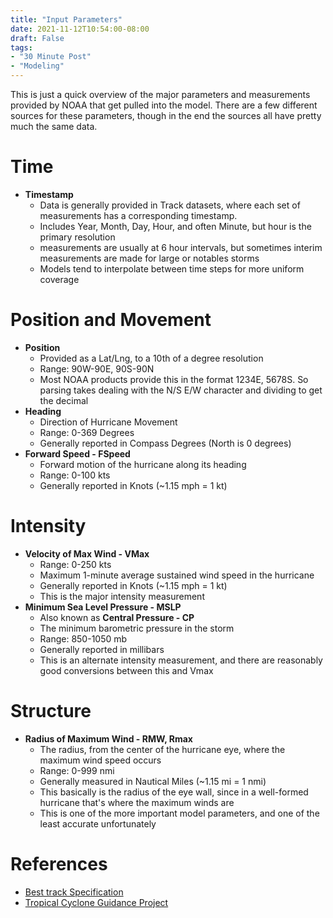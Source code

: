 ```yaml
---
title: "Input Parameters"
date: 2021-11-12T10:54:00-08:00
draft: False
tags:
- "30 Minute Post"
- "Modeling"
---
```


This is just a quick overview of the major parameters and measurements provided by NOAA that get pulled into the model.  There are a few different sources for these parameters, though in the end the sources all have pretty much the same data.  

# Time
- **Timestamp**
  - Data is generally provided in Track datasets, where each set of measurements has a corresponding timestamp.
  - Includes Year, Month, Day, Hour, and often Minute, but hour is the primary resolution
  - measurements are usually at 6 hour intervals, but sometimes interim measurements are made for large or notables storms
  - Models tend to interpolate between time steps for more uniform coverage

# Position and Movement
- **Position**
  - Provided as a Lat/Lng, to a 10th of a degree resolution
  - Range: 90W-90E, 90S-90N
  - Most NOAA products provide this in the format 1234E, 5678S.  So parsing takes dealing with the N/S E/W character and dividing to get the decimal
- **Heading**
  - Direction of Hurricane Movement
  - Range: 0-369 Degrees
  - Generally reported in Compass Degrees (North is 0 degrees)
- **Forward Speed - FSpeed**
  - Forward motion of the hurricane along its heading
  - Range: 0-100 kts
  - Generally reported in Knots (~1.15 mph = 1 kt)

# Intensity
- **Velocity of Max Wind - VMax**
  - Range: 0-250 kts
  - Maximum 1-minute average sustained wind speed in the hurricane
  - Generally reported in Knots (~1.15 mph = 1 kt)
  - This is the major intensity measurement
- **Minimum Sea Level Pressure - MSLP**
  - Also known as **Central Pressure - CP**
  - The minimum barometric pressure in the storm
  - Range: 850-1050 mb
  - Generally reported in millibars
  - This is an alternate intensity measurement, and there are reasonably good conversions between this and Vmax

# Structure
- **Radius of Maximum Wind - RMW, Rmax**
  - The radius, from the center of the hurricane eye, where the maximum wind speed occurs
  - Range: 0-999 nmi
  - Generally measured in Nautical Miles (~1.15 mi = 1 nmi)
  - This basically is the radius of the eye wall, since in a well-formed hurricane that's where the maximum winds are
  - This is one of the more important model parameters, and one of the least accurate unfortunately

# References
- [Best track Specification](https://www.nrlmry.navy.mil/atcf_web/docs/database/new/abdeck.txt)
- [Tropical Cyclone Guidance Project](http://hurricanes.ral.ucar.edu/realtime/)
